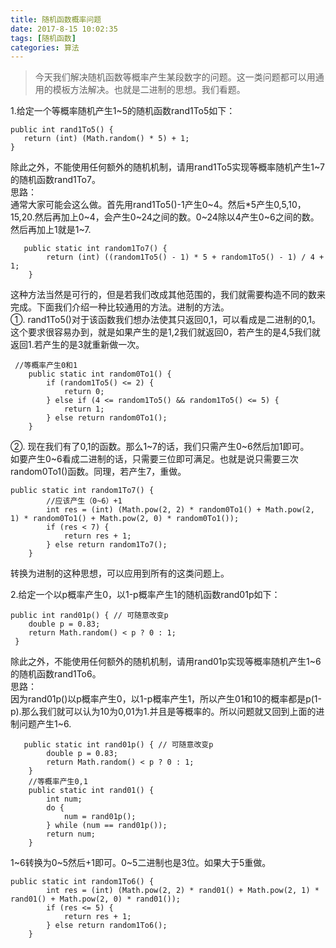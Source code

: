 ```yaml
---
title: 随机函数概率问题
date: 2017-8-15 10:02:35
tags: [随机函数]
categories: 算法
---
```

>今天我们解决随机函数等概率产生某段数字的问题。这一类问题都可以用通用的模板方法解决。也就是二进制的思想。我们看题。

1.给定一个等概率随机产生1~5的随机函数rand1To5如下：
```
public int rand1To5() {      
   return (int) (Math.random() * 5) + 1;   
}
```
除此之外，不能使用任何额外的随机机制，请用rand1To5实现等概率随机产生1~7的随机函数rand1To7。  
思路：  
通常大家可能会这么做。首先用rand1To5()-1产生0~4。然后\*5产生0,5,10，15,20.然后再加上0~4，会产生0~24之间的数。0~24除以4产生0~6之间的数。然后再加上1就是1~7.
```
   public static int random1To7() {
        return (int) ((random1To5() - 1) * 5 + random1To5() - 1) / 4 + 1;
    }

```

这种方法当然是可行的，但是若我们改成其他范围的，我们就需要构造不同的数来完成。下面我们介绍一种比较通用的方法。进制的方法。  
①. rand1To5()对于该函数我们想办法使其只返回0,1，可以看成是二进制的0,1。  
这个要求很容易办到，就是如果产生的是1,2我们就返回0，若产生的是4,5我们就返回1.若产生的是3就重新做一次。
```
 //等概率产生0和1
    public static int random0To1() {
        if (random1To5() <= 2) {
            return 0;
        } else if (4 <= random1To5() && random1To5() <= 5) {
            return 1;
        } else return random0To1();
    }

```
②. 现在我们有了0,1的函数。那么1~7的话，我们只需产生0~6然后加1即可。  
如要产生0~6看成二进制的话，只需要三位即可满足。也就是说只需要三次random0To1()函数。同理，若产生7，重做。
```
public static int random1To7() {
        //应该产生（0~6）+1
        int res = (int) (Math.pow(2, 2) * random0To1() + Math.pow(2, 1) * random0To1() + Math.pow(2, 0) * random0To1());
        if (res < 7) {
            return res + 1;
        } else return random1To7();
    }
```
转换为进制的这种思想，可以应用到所有的这类问题上。  

2.给定一个以p概率产生0，以1-p概率产生1的随机函数rand01p如下：
```
public int rand01p() { // 可随意改变p       
    double p = 0.83;       
    return Math.random() < p ? 0 : 1;  
 }
```
除此之外，不能使用任何额外的随机机制，请用rand01p实现等概率随机产生1~6的随机函数rand1To6。  
思路：  
因为rand01p()以p概率产生0，以1-p概率产生1，所以产生01和10的概率都是p(1-p).那么我们就可以认为10为0,01为1.并且是等概率的。所以问题就又回到上面的进制问题产生1~6.
```
   public static int rand01p() { // 可随意改变p
        double p = 0.83;
        return Math.random() < p ? 0 : 1;
    }
    //等概率产生0,1
    public static int rand01() {
        int num;
        do {
            num = rand01p();
        } while (num == rand01p());
        return num;
    }
```
1~6转换为0~5然后+1即可。0~5二进制也是3位。如果大于5重做。
```
public static int random1To6() {
        int res = (int) (Math.pow(2, 2) * rand01() + Math.pow(2, 1) * rand01() + Math.pow(2, 0) * rand01());
        if (res <= 5) {
            return res + 1;
        } else return random1To6();
    }
```
